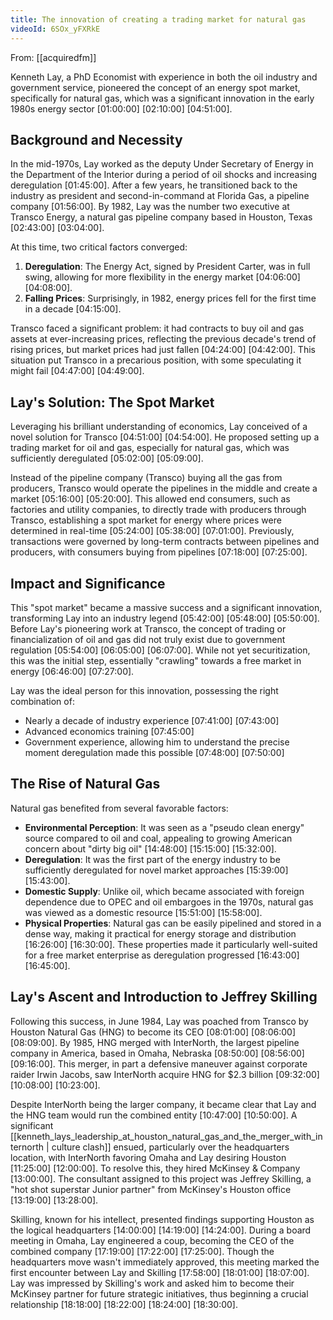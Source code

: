 ```yaml
---
title: The innovation of creating a trading market for natural gas
videoId: 6SOx_yFXRkE
---
```


From: [[acquiredfm]] <br/> 

Kenneth Lay, a PhD Economist with experience in both the oil industry and government service, pioneered the concept of an energy spot market, specifically for natural gas, which was a significant innovation in the early 1980s energy sector <a class="yt-timestamp" data-t="01:00:00">[01:00:00]</a> <a class="yt-timestamp" data-t="02:10:00">[02:10:00]</a> <a class="yt-timestamp" data-t="04:51:00">[04:51:00]</a>.

## Background and Necessity
In the mid-1970s, Lay worked as the deputy Under Secretary of Energy in the Department of the Interior during a period of oil shocks and increasing deregulation <a class="yt-timestamp" data-t="01:45:00">[01:45:00]</a>. After a few years, he transitioned back to the industry as president and second-in-command at Florida Gas, a pipeline company <a class="yt-timestamp" data-t="01:56:00">[01:56:00]</a>. By 1982, Lay was the number two executive at Transco Energy, a natural gas pipeline company based in Houston, Texas <a class="yt-timestamp" data-t="02:43:00">[02:43:00]</a> <a class="yt-timestamp" data-t="03:04:00">[03:04:00]</a>.

At this time, two critical factors converged:
1.  **Deregulation**: The Energy Act, signed by President Carter, was in full swing, allowing for more flexibility in the energy market <a class="yt-timestamp" data-t="04:06:00">[04:06:00]</a> <a class="yt-timestamp" data-t="04:08:00">[04:08:00]</a>.
2.  **Falling Prices**: Surprisingly, in 1982, energy prices fell for the first time in a decade <a class="yt-timestamp" data-t="04:15:00">[04:15:00]</a>.

Transco faced a significant problem: it had contracts to buy oil and gas assets at ever-increasing prices, reflecting the previous decade's trend of rising prices, but market prices had just fallen <a class="yt-timestamp" data-t="04:24:00">[04:24:00]</a> <a class="yt-timestamp" data-t="04:42:00">[04:42:00]</a>. This situation put Transco in a precarious position, with some speculating it might fail <a class="yt-timestamp" data-t="04:47:00">[04:47:00]</a> <a class="yt-timestamp" data-t="04:49:00">[04:49:00]</a>.

## Lay's Solution: The Spot Market
Leveraging his brilliant understanding of economics, Lay conceived of a novel solution for Transco <a class="yt-timestamp" data-t="04:51:00">[04:51:00]</a> <a class="yt-timestamp" data-t="04:54:00">[04:54:00]</a>. He proposed setting up a trading market for oil and gas, especially for natural gas, which was sufficiently deregulated <a class="yt-timestamp" data-t="05:02:00">[05:02:00]</a> <a class="yt-timestamp" data-t="05:09:00">[05:09:00]</a>.

Instead of the pipeline company (Transco) buying all the gas from producers, Transco would operate the pipelines in the middle and create a market <a class="yt-timestamp" data-t="05:16:00">[05:16:00]</a> <a class="yt-timestamp" data-t="05:20:00">[05:20:00]</a>. This allowed end consumers, such as factories and utility companies, to directly trade with producers through Transco, establishing a spot market for energy where prices were determined in real-time <a class="yt-timestamp" data-t="05:24:00">[05:24:00]</a> <a class="yt-timestamp" data-t="05:38:00">[05:38:00]</a> <a class="yt-timestamp" data-t="07:01:00">[07:01:00]</a>. Previously, transactions were governed by long-term contracts between pipelines and producers, with consumers buying from pipelines <a class="yt-timestamp" data-t="07:18:00">[07:18:00]</a> <a class="yt-timestamp" data-t="07:25:00">[07:25:00]</a>.

## Impact and Significance
This "spot market" became a massive success and a significant innovation, transforming Lay into an industry legend <a class="yt-timestamp" data-t="05:42:00">[05:42:00]</a> <a class="yt-timestamp" data-t="05:48:00">[05:48:00]</a> <a class="yt-timestamp" data-t="05:50:00">[05:50:00]</a>. Before Lay's pioneering work at Transco, the concept of trading or financialization of oil and gas did not truly exist due to government regulation <a class="yt-timestamp" data-t="05:54:00">[05:54:00]</a> <a class="yt-timestamp" data-t="06:05:00">[06:05:00]</a> <a class="yt-timestamp" data-t="06:07:00">[06:07:00]</a>. While not yet securitization, this was the initial step, essentially "crawling" towards a free market in energy <a class="yt-timestamp" data-t="06:46:00">[06:46:00]</a> <a class="yt-timestamp" data-t="07:27:00">[07:27:00]</a>.

Lay was the ideal person for this innovation, possessing the right combination of:
*   Nearly a decade of industry experience <a class="yt-timestamp" data-t="07:41:00">[07:41:00]</a> <a class="yt-timestamp" data-t="07:43:00">[07:43:00]</a>
*   Advanced economics training <a class="yt-timestamp" data-t="07:45:00">[07:45:00]</a>
*   Government experience, allowing him to understand the precise moment deregulation made this possible <a class="yt-timestamp" data-t="07:48:00">[07:48:00]</a> <a class="yt-timestamp" data-t="07:50:00">[07:50:00]</a>

## The Rise of Natural Gas
Natural gas benefited from several favorable factors:
*   **Environmental Perception**: It was seen as a "pseudo clean energy" source compared to oil and coal, appealing to growing American concern about "dirty big oil" <a class="yt-timestamp" data-t="14:48:00">[14:48:00]</a> <a class="yt-timestamp" data-t="15:15:00">[15:15:00]</a> <a class="yt-timestamp" data-t="15:32:00">[15:32:00]</a>.
*   **Deregulation**: It was the first part of the energy industry to be sufficiently deregulated for novel market approaches <a class="yt-timestamp" data-t="15:39:00">[15:39:00]</a> <a class="yt-timestamp" data-t="15:43:00">[15:43:00]</a>.
*   **Domestic Supply**: Unlike oil, which became associated with foreign dependence due to OPEC and oil embargoes in the 1970s, natural gas was viewed as a domestic resource <a class="yt-timestamp" data-t="15:51:00">[15:51:00]</a> <a class="yt-timestamp" data-t="15:58:00">[15:58:00]</a>.
*   **Physical Properties**: Natural gas can be easily pipelined and stored in a dense way, making it practical for energy storage and distribution <a class="yt-timestamp" data-t="16:26:00">[16:26:00]</a> <a class="yt-timestamp" data-t="16:30:00">[16:30:00]</a>. These properties made it particularly well-suited for a free market enterprise as deregulation progressed <a class="yt-timestamp" data-t="16:43:00">[16:43:00]</a> <a class="yt-timestamp" data-t="16:45:00">[16:45:00]</a>.

## Lay's Ascent and Introduction to Jeffrey Skilling
Following this success, in June 1984, Lay was poached from Transco by Houston Natural Gas (HNG) to become its CEO <a class="yt-timestamp" data-t="08:01:00">[08:01:00]</a> <a class="yt-timestamp" data-t="08:06:00">[08:06:00]</a> <a class="yt-timestamp" data-t="08:09:00">[08:09:00]</a>. By 1985, HNG merged with InterNorth, the largest pipeline company in America, based in Omaha, Nebraska <a class="yt-timestamp" data-t="08:50:00">[08:50:00]</a> <a class="yt-timestamp" data-t="08:56:00">[08:56:00]</a> <a class="yt-timestamp" data-t="09:16:00">[09:16:00]</a>. This merger, in part a defensive maneuver against corporate raider Irwin Jacobs, saw InterNorth acquire HNG for $2.3 billion <a class="yt-timestamp" data-t="09:32:00">[09:32:00]</a> <a class="yt-timestamp" data-t="10:08:00">[10:08:00]</a> <a class="yt-timestamp" data-t="10:23:00">[10:23:00]</a>.

Despite InterNorth being the larger company, it became clear that Lay and the HNG team would run the combined entity <a class="yt-timestamp" data-t="10:47:00">[10:47:00]</a> <a class="yt-timestamp" data-t="10:50:00">[10:50:00]</a>. A significant [[kenneth_lays_leadership_at_houston_natural_gas_and_the_merger_with_internorth | culture clash]] ensued, particularly over the headquarters location, with InterNorth favoring Omaha and Lay desiring Houston <a class="yt-timestamp" data-t="11:25:00">[11:25:00]</a> <a class="yt-timestamp" data-t="12:00:00">[12:00:00]</a>. To resolve this, they hired McKinsey & Company <a class="yt-timestamp" data-t="13:00:00">[13:00:00]</a>. The consultant assigned to this project was Jeffrey Skilling, a "hot shot superstar Junior partner" from McKinsey's Houston office <a class="yt-timestamp" data-t="13:19:00">[13:19:00]</a> <a class="yt-timestamp" data-t="13:28:00">[13:28:00]</a>.

Skilling, known for his intellect, presented findings supporting Houston as the logical headquarters <a class="yt-timestamp" data-t="14:00:00">[14:00:00]</a> <a class="yt-timestamp" data-t="14:19:00">[14:19:00]</a> <a class="yt-timestamp" data-t="14:24:00">[14:24:00]</a>. During a board meeting in Omaha, Lay engineered a coup, becoming the CEO of the combined company <a class="yt-timestamp" data-t="17:19:00">[17:19:00]</a> <a class="yt-timestamp" data-t="17:22:00">[17:22:00]</a> <a class="yt-timestamp" data-t="17:25:00">[17:25:00]</a>. Though the headquarters move wasn't immediately approved, this meeting marked the first encounter between Lay and Skilling <a class="yt-timestamp" data-t="17:58:00">[17:58:00]</a> <a class="yt-timestamp" data-t="18:01:00">[18:01:00]</a> <a class="yt-timestamp" data-t="18:07:00">[18:07:00]</a>. Lay was impressed by Skilling's work and asked him to become their McKinsey partner for future strategic initiatives, thus beginning a crucial relationship <a class="yt-timestamp" data-t="18:18:00">[18:18:00]</a> <a class="yt-timestamp" data-t="18:22:00">[18:22:00]</a> <a class="yt-timestamp" data-t="18:24:00">[18:24:00]</a> <a class="yt-timestamp" data-t="18:30:00">[18:30:00]</a>.